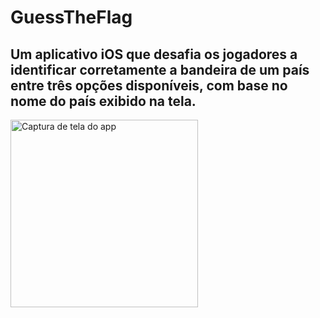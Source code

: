 # GuessTheFlag
## Um aplicativo iOS que desafia os jogadores a identificar corretamente a bandeira de um país entre três opções disponíveis, com base no nome do país exibido na tela. 

<img src="https://github.com/user-attachments/assets/d5b109b1-55a5-40d7-8313-208db961e728" alt="Captura de tela do app" width="300">
